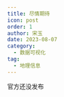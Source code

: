 ```yaml
---
title: 尽情期待
icon: post
order: 1
author: 宋玉
date: 2023-08-07
category:
  - 数据可视化
tag:
  - 地理信息
---
```


官方还没发布

